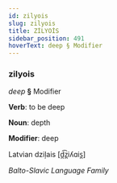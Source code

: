 ```yaml
---
id: zilyois
slug: zilyois
title: ZİLYOİS
sidebar_position: 491
hoverText: deep § Modifier
---
```


### zilyois

*deep* **§** Modifier

**Verb**: to be deep

**Noun**: depth

**Modifier**: deep

Latvian dziļais [d̪͡z̪iʎɑis̪]

*Balto-Slavic Language Family*